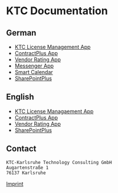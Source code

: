 # KTC Documentation

## German

- [KTC License Management App](ktc-license-management/DE/ktc-license-management-DE.md)
- [ContractPlus App](ContractPlus/DE/ContractPlus_DE.md)
- [Vendor Rating App](vendor-rating/DE/vendor-rating_DE.md)
- [Messenger App](messenger-app/DE/messenger-app.md)
- [Smart Calendar](smart-calendar/DE/smart-calendar.md)
- [SharePointPlus](SharePointPlus/DE/SharePointPlus_DE.md)

## English

- [KTC License Managaement App](ktc-license-management-EN/EN/ktc-license-management.md)
- [ContractPlus App](ContractPlus/DE/ContractPlus_EN.md)
- [Vendor Rating App](vendor-rating-app/EN/vandor-rating-app.md)
- [SharePointPlus](SharePointPlus/EN/SharePointPlus_EN.md)

## Contact

```
KTC-Karlsruhe Technology Consulting GmbH
Augartenstraße 1
76137 Karlsruhe
```

[Imprint](https://www.ktc.de/)
